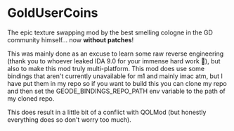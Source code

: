 # GoldUserCoins

The epic texture swapping mod by the best smelling cologne in the GD community himself... now **without patches**!

This was mainly done as an excuse to learn some raw reverse engineering (thank you to whoever leaked IDA 9.0 for your immense hard work 🫡), but also to make this mod truly multi-platform.
This mod does use some bindings that aren't currently unavailable for m1 and mainly imac atm, but I have put them in my repo so if you want to build this you can clone my repo and then set the GEODE_BINDINGS_REPO_PATH env variable to the path of my cloned repo.

This does result in a little bit of a conflict with QOLMod (but honestly everything does so don't worry too much).
